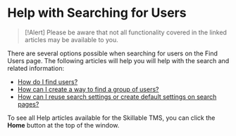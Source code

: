 # Help with Searching for Users

> [!Alert] Please be aware that not all functionality covered in the linked articles may be available to you.

There are several options possible when searching for users on the Find Users page. The following articles will help you will help with the search and related information: 

- [How do I find users?](../tms-administrators/users/student-management/find-users.md)
- [How can I create a way to find a group of users?](../tms-administrators/users/student-management/create-way-to-find-group-of-users.md)
- [How can I reuse search settings or create default settings on search pages?](../tms-administrators/tms-fundamentals/reuse-search-settings-or-create-default-settings-on-search-pages.md)

To see all Help articles available for the Skillable TMS, you can click the **Home** button at the top of the window.